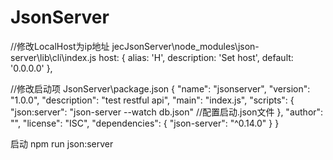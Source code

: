 # JsonServer

//修改LocalHost为ip地址
jecJsonServer\node_modules\json-server\lib\cli\index.js
 host: {
      alias: 'H',
      description: 'Set host',
      default: '0.0.0.0'
    },
    
//修改启动项 
JsonServer\package.json
{
  "name": "jsonserver",
  "version": "1.0.0",
  "description": "test restful api",
  "main": "index.js",
  "scripts": {
    "json:server": "json-server --watch db.json" //配置启动.json文件 
  },
  "author": "",
  "license": "ISC",
  "dependencies": {
    "json-server": "^0.14.0"
  }
}

启动
npm run json:server
